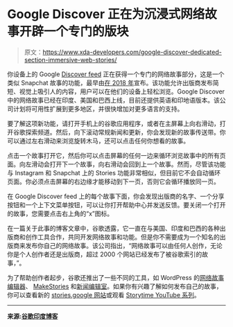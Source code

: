 # Google Discover 正在为沉浸式网络故事开辟一个专门的版块

> 原文：<https://www.xda-developers.com/google-discover-dedicated-section-immersive-web-stories/>

你设备上的 Google [Discover feed](https://www.xda-developers.com/tag/discover/) 正在获得一个专门的网络故事部分，这是一个类似 Snapchat 故事的功能，最早由[在 2018 年](https://www.xda-developers.com/google-amp-stories-amp-for-email/)宣布。该功能允许出版商发布简短、视觉上吸引人的内容，用户可以在他们的设备上轻松浏览。Google Discover 中的网络故事已经在印度、美国和巴西上线，目前还提供英语和印地语版本。该公司计划将可用性扩展到更多地区，并很快增加对更多语言的支持。

要了解这项新功能，请打开手机上的谷歌应用程序，或者在主屏幕上向右滑动，打开谷歌探索频道。然后，向下滚动常规新闻和更新，你会发现新的故事传送带。你可以通过左右滑动来浏览旋转木马，还可以点击任何你想看的故事。

点击一个故事打开它，然后你可以点击屏幕的任何一边来循环浏览故事中的所有页面。向左滑动会打开下一个故事，向右滑动会回到上一个故事。然而，尽管该功能与 Instagram 和 Snapchat 上的 Stories 功能非常相似，但目前它不会自动循环页面。你必须点击屏幕的右边缘才能移动到下一页，否则它会循环播放同一页。

在 Google Discover feed 上的每个故事下面，你会发现出版商的名字、一个分享按钮和一个上下文菜单按钮，可以让你打开帮助中心并发送反馈。要关闭一个打开的故事，您需要点击右上角的“x”图标。

在一篇关于此事的博客文章中，谷歌透露，它一直在与美国、印度和巴西的各种出版商和创作工具合作，共同开发网络故事和功能。但是你不需要成为一个知名的出版商来发布你自己的网络故事。该公司指出，“网络故事可以由任何人创作，无论你是个人创作者还是出版商，超过 2000 个网站已经发布了被谷歌索引的故事，”。

为了帮助创作者起步，谷歌还推出了一些不同的工具，如 WordPress 的[网络故事编辑器](https://wp.stories.google/)、 [MakeStories](https://makestories.io/) 和[新闻编辑室](https://www.nws.ai/)。如果你有兴趣了解如何发布自己的故事，你可以查看新的 [stories.google 网站](http://stories.google/)或观看 [Storytime YouTube 系列](https://www.youtube.com/playlist?list=PLfVPq9A6B0RNoQ3HTE9LQzgAdVzcb7tmt)。

* * *

**来源:[谷歌印度博客](https://india.googleblog.com/2020/10/web-stories-brings-more-visual.html)**